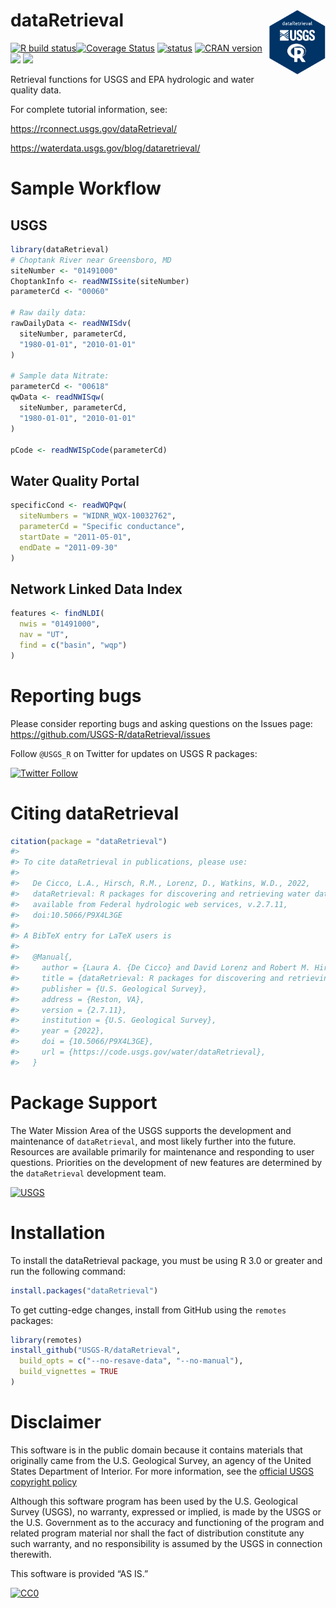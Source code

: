 # dataRetrieval <img src="man/figures/hex_logo.png" class="logo"  alt="dataRetrieval" style="width:90px;height:auto;" align="right" />

[![R build
status](https://code.usgs.gov/water/dataRetrieval/badges/main/pipeline.svg)](https://code.usgs.gov/water/dataRetrieval/pipelines)[![Coverage
Status](https://code.usgs.gov/water/dataRetrieval/badges/main/coverage.svg)](https://code.usgs.gov/water/dataRetrieval/pipelines)
[![status](https://img.shields.io/badge/USGS-Core-green.svg)](https://owi.usgs.gov/R/packages.html#core)
[![CRAN
version](http://www.r-pkg.org/badges/version/dataRetrieval)](https://cran.r-project.org/package=dataRetrieval)
[![](http://cranlogs.r-pkg.org/badges/dataRetrieval)](https://cran.r-project.org/package=dataRetrieval)
[![](http://cranlogs.r-pkg.org/badges/grand-total/dataRetrieval)](https://cran.r-project.org/package=dataRetrieval)

Retrieval functions for USGS and EPA hydrologic and water quality data.

For complete tutorial information, see:

<https://rconnect.usgs.gov/dataRetrieval/>

<https://waterdata.usgs.gov/blog/dataretrieval/>

# Sample Workflow

## USGS

``` r
library(dataRetrieval)
# Choptank River near Greensboro, MD
siteNumber <- "01491000"
ChoptankInfo <- readNWISsite(siteNumber)
parameterCd <- "00060"

# Raw daily data:
rawDailyData <- readNWISdv(
  siteNumber, parameterCd,
  "1980-01-01", "2010-01-01"
)

# Sample data Nitrate:
parameterCd <- "00618"
qwData <- readNWISqw(
  siteNumber, parameterCd,
  "1980-01-01", "2010-01-01"
)

pCode <- readNWISpCode(parameterCd)
```

## Water Quality Portal

``` r
specificCond <- readWQPqw(
  siteNumbers = "WIDNR_WQX-10032762",
  parameterCd = "Specific conductance",
  startDate = "2011-05-01",
  endDate = "2011-09-30"
)
```

## Network Linked Data Index

``` r
features <- findNLDI(
  nwis = "01491000",
  nav = "UT",
  find = c("basin", "wqp")
)
```

# Reporting bugs

Please consider reporting bugs and asking questions on the Issues page:
<https://github.com/USGS-R/dataRetrieval/issues>

Follow `@USGS_R` on Twitter for updates on USGS R packages:

[![Twitter
Follow](https://img.shields.io/twitter/follow/USGS_R.svg?style=social&label=Follow%20USGS_R)](https://twitter.com/USGS_R)

# Citing dataRetrieval

``` r
citation(package = "dataRetrieval")
#> 
#> To cite dataRetrieval in publications, please use:
#> 
#>   De Cicco, L.A., Hirsch, R.M., Lorenz, D., Watkins, W.D., 2022,
#>   dataRetrieval: R packages for discovering and retrieving water data
#>   available from Federal hydrologic web services, v.2.7.11,
#>   doi:10.5066/P9X4L3GE
#> 
#> A BibTeX entry for LaTeX users is
#> 
#>   @Manual{,
#>     author = {Laura A. {De Cicco} and David Lorenz and Robert M. Hirsch and William Watkins and Mike Johnson},
#>     title = {dataRetrieval: R packages for discovering and retrieving water data available from U.S. federal hydrologic web services},
#>     publisher = {U.S. Geological Survey},
#>     address = {Reston, VA},
#>     version = {2.7.11},
#>     institution = {U.S. Geological Survey},
#>     year = {2022},
#>     doi = {10.5066/P9X4L3GE},
#>     url = {https://code.usgs.gov/water/dataRetrieval},
#>   }
```

# Package Support

The Water Mission Area of the USGS supports the development and
maintenance of `dataRetrieval`, and most likely further into the future.
Resources are available primarily for maintenance and responding to user
questions. Priorities on the development of new features are determined
by the `dataRetrieval` development team.

[![USGS](http://usgs-r.github.io/images/usgs.png)](https://www.usgs.gov/)

# Installation

To install the dataRetrieval package, you must be using R 3.0 or greater
and run the following command:

``` r
install.packages("dataRetrieval")
```

To get cutting-edge changes, install from GitHub using the `remotes`
packages:

``` r
library(remotes)
install_github("USGS-R/dataRetrieval",
  build_opts = c("--no-resave-data", "--no-manual"),
  build_vignettes = TRUE
)
```

# Disclaimer

This software is in the public domain because it contains materials that
originally came from the U.S. Geological Survey, an agency of the United
States Department of Interior. For more information, see the [official
USGS copyright
policy](https://www2.usgs.gov/visual-id/credit_usgs.html#copyright)

Although this software program has been used by the U.S. Geological
Survey (USGS), no warranty, expressed or implied, is made by the USGS or
the U.S. Government as to the accuracy and functioning of the program
and related program material nor shall the fact of distribution
constitute any such warranty, and no responsibility is assumed by the
USGS in connection therewith.

This software is provided “AS IS.”

[![CC0](http://i.creativecommons.org/p/zero/1.0/88x31.png)](http://creativecommons.org/publicdomain/zero/1.0/)
